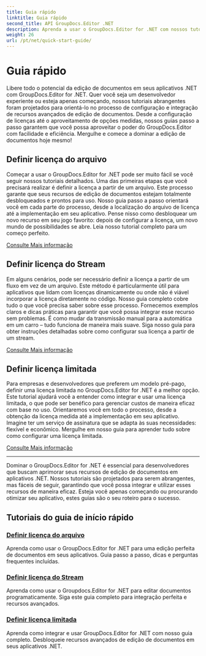 ```yaml
---
title: Guia rápido
linktitle: Guia rápido
second_title: API GroupDocs.Editor .NET
description: Aprenda a usar o GroupDocs.Editor for .NET com nossos tutoriais abrangentes. Defina licenças, integre recursos e desbloqueie recursos avançados de edição de documentos.
weight: 26
url: /pt/net/quick-start-guide/
---
```


# Guia rápido

Libere todo o potencial da edição de documentos em seus aplicativos .NET com GroupDocs.Editor for .NET. Quer você seja um desenvolvedor experiente ou esteja apenas começando, nossos tutoriais abrangentes foram projetados para orientá-lo no processo de configuração e integração de recursos avançados de edição de documentos. Desde a configuração de licenças até o aproveitamento de opções medidas, nossos guias passo a passo garantem que você possa aproveitar o poder do GroupDocs.Editor com facilidade e eficiência. Mergulhe e comece a dominar a edição de documentos hoje mesmo!
## Definir licença do arquivo

Começar a usar o GroupDocs.Editor for .NET pode ser muito fácil se você seguir nossos tutoriais detalhados. Uma das primeiras etapas que você precisará realizar é definir a licença a partir de um arquivo. Este processo garante que seus recursos de edição de documentos estejam totalmente desbloqueados e prontos para uso. Nosso guia passo a passo orientará você em cada parte do processo, desde a localização do arquivo de licença até a implementação em seu aplicativo. Pense nisso como desbloquear um novo recurso em seu jogo favorito: depois de configurar a licença, um novo mundo de possibilidades se abre. Leia nosso tutorial completo para um começo perfeito.

[Consulte Mais informação](./set-license-from-file/)

## Definir licença do Stream

Em alguns cenários, pode ser necessário definir a licença a partir de um fluxo em vez de um arquivo. Este método é particularmente útil para aplicativos que lidam com licenças dinamicamente ou onde não é viável incorporar a licença diretamente no código. Nosso guia completo cobre tudo o que você precisa saber sobre esse processo. Fornecemos exemplos claros e dicas práticas para garantir que você possa integrar esse recurso sem problemas. É como mudar da transmissão manual para a automática em um carro – tudo funciona de maneira mais suave. Siga nosso guia para obter instruções detalhadas sobre como configurar sua licença a partir de um stream.

[Consulte Mais informação](./set-license-from-stream/)

## Definir licença limitada

Para empresas e desenvolvedores que preferem um modelo pré-pago, definir uma licença limitada no GroupDocs.Editor for .NET é a melhor opção. Este tutorial ajudará você a entender como integrar e usar uma licença limitada, o que pode ser benéfico para gerenciar custos de maneira eficaz com base no uso. Orientaremos você em todo o processo, desde a obtenção da licença medida até a implementação em seu aplicativo. Imagine ter um serviço de assinatura que se adapta às suas necessidades: flexível e econômico. Mergulhe em nosso guia para aprender tudo sobre como configurar uma licença limitada.

[Consulte Mais informação](./set-metered-license/)

---

Dominar o GroupDocs.Editor for .NET é essencial para desenvolvedores que buscam aprimorar seus recursos de edição de documentos em aplicativos .NET. Nossos tutoriais são projetados para serem abrangentes, mas fáceis de seguir, garantindo que você possa integrar e utilizar esses recursos de maneira eficaz. Esteja você apenas começando ou procurando otimizar seu aplicativo, estes guias são o seu roteiro para o sucesso.
## Tutoriais do guia de início rápido
### [Definir licença do arquivo](./set-license-from-file/)
Aprenda como usar o GroupDocs.Editor for .NET para uma edição perfeita de documentos em seus aplicativos. Guia passo a passo, dicas e perguntas frequentes incluídas.
### [Definir licença do Stream](./set-license-from-stream/)
Aprenda como usar o Groupdocs.Editor for .NET para editar documentos programaticamente. Siga este guia completo para integração perfeita e recursos avançados.
### [Definir licença limitada](./set-metered-license/)
Aprenda como integrar e usar GroupDocs.Editor for .NET com nosso guia completo. Desbloqueie recursos avançados de edição de documentos em seus aplicativos .NET.